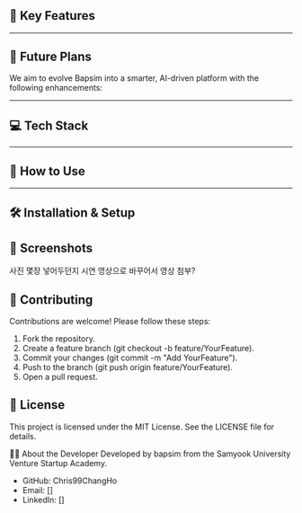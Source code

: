 # 


## 🌟 Key Features


---

## 🚀 Future Plans
We aim to evolve Bapsim into a smarter, AI-driven platform with the following enhancements:


---

## 💻 Tech Stack


---

## 📖 How to Use


---

## 🛠 Installation & Setup


## 📸 Screenshots
사진 몇장 넣어두던지 시연 영상으로 바꾸어서 영상 첨부?


## 🤝 Contributing
Contributions are welcome! Please follow these steps:
1. Fork the repository.
2. Create a feature branch (git checkout -b feature/YourFeature).
3. Commit your changes (git commit -m "Add YourFeature").
4. Push to the branch (git push origin feature/YourFeature).
5. Open a pull request.

## 📜 License
This project is licensed under the MIT License. See the LICENSE file for details.

👨‍💻 About the Developer
Developed by bapsim from the Samyook University Venture Startup Academy.
- GitHub: Chris99ChangHo
- Email: []
- LinkedIn: []
